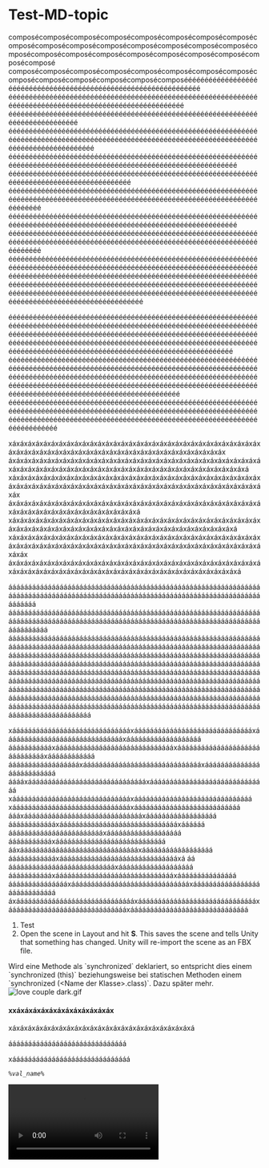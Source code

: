 # Test-MD-topic

composécomposécomposécomposécomposécomposécomposécomposécomposécomposécomposécomposécomposécomposécomposécomposécomposécomposécomposécomposécomposécomposécomposécomposécomposécomposé
composécomposécomposécomposécomposécomposécomposécomposécomposécomposécomposécomposécomposécomposééééééééééééééééééééééééééééééééééééééééééééééééééééééééééééééééé
éééééééééééééééééééééééééééééééééééééééééééééééééééééééééééééééééééééééééééééééééééééééééééééééééééééééé
éééééééééééééééééééééééééééééééééééééééééééééééééééééééééééééééééééééééééééééé
ééééééééééééééééééééééééééééééééééééééééééééééééééééééééééééééééééééééééééééééééééééééééééééééééééééééééééééééééééééééééééééééééééééééééééééééé
ééééééééééééééééééééééééééééééééééééééééééééééééééééééééééééééééééééééééééééééééééééééééééééééééééééééééééééééééééééé
ééééééééééééééééééééééééééééééééééééééééééééééééééééééééééééééééééééééééééééééééééééééééééé
éééééééééééééééééééééééééééééééééééééééééééééééééééééééééééééééééééééééééééééééééééééééééééééééééééééééééééééééééééééééééééééééééé
ééééééééééééééééééééééééééééééééééééééééééééééééééééééééééééééééééééééééééééééééééééééééééééééééééééééééééééééééééééé
éééééééééééééééééééééééééééééééééééééééééééééééééééééééééééééééééééééééééééééééééééééééééééééééééééééééééééééééééééééééééééééééééé
éééééééééééééééééééééééééééééééééééééééééééééééééééééééééééééééééééééééééééééééééééééééééééééééééééééééééééééééééééééééééééééééééééééééééééééééééééééééééééééééééééééééééééééééééééééééééééééééééééééééééééééééééééééééééééééééééééééééééééééééééééééééééééééééééééééééééééééééééééééééééééééééééééééééééééééééééééééééééééééééééééééééééééééééééé

ééééééééééééééééééééééééééééééééééééééééééééééééééééééééééééééééééééééééééééééééééééééééééééééééééééééééééééééééééééééééééééééééééééééééééééééééééééééééééééééééééééééééééééééééééééééééééééééééééééééééééééééééééééééééééééééééééééééééééééééééééééééééééééééééééééééééééééééééééééééééééééééééééééééééééé
éééééééééééééééééééééééééééééééééééééééééééééééééééééééééééééééééééééééééééééééééééééééééééééééééééééééééééééééééééééééééééééééééééééééééééééééééééééééééééééééééééééééééééééééééééééééééééééééééééééééééééééééééééééééééééééééééééééééééééééééééééééééééééééééééééééééééééééééééééééééééééééé
ééééééééééééééééééééééééééééééééééééééééééééééééééééééééééééééééééééééééééééééééééééééééééééééééééééééééééééééééééééééééééééééééééééééééééééééééééééééééééééééééééééééééééééééééééééééééééééééééééé

xáxáxáxáxáxáxáxáxáxáxáxáxáxáxáxáxáxáxáxáxáxáxáxáxáxáxáxáxáxáxáxáxáxáxáxáxáxáxáxáxáxáxáxáxáxáxáxáxáxáxáxáxáxáxáxáxáxáxáxáx
áxáxáxáxáxáxáxáxáxáxáxáxáxáxáxáxáxáxáxáxáxáxáxáxáxáxáxáxáxáxáxáxáxáxáxáxáxáxáxáxáxáxáxáxáxáxáxáxáxáxáxáxáxáxáxáxáxáxáxáxáxáxáxá
xáxáxáxáxáxáxáxáxáxáxáxáxáxáxáxáxáxáxáxáxáxáxáxáxáxáxáxáxáxáxáxáxáxáxáxáxáxáxáxáxáxáxáxáxáxáxáxáxáxáxáxáxáxáxáxáxáxáxáxáxáxáxáxáxáxáx
áxáxáxáxáxáxáxáxáxáxáxáxáxáxáxáxáxáxáxáxáxáxáxáxáxáxáxáxáxáxáxáxáxáxáxáxáxáxáxáxáxáxáxáxáxáxáxáxáxá
xáxáxáxáxáxáxáxáxáxáxáxáxáxáxáxáxáxáxáxáxáxáxáxáxáxáxáxáxáxáxáxáxáxáxáxáxáxáxáxáxáxáxáxáxáxáxáxáxáxáxáxáxáxáxáxáxáxáxáxáxáxá
xáxáxáxáxáxáxáxáxáxáxáxáxáxáxáxáxáxáxáxáxáxáxáxáxáxáxáxáxáxáxáxáxáxáxáxáxáxáxáxáxáxáxáxáxáxáxáxáxáxáxáxáxáxáxáxáxáxáxáxáxáxáxáxáxáxáxáx
áxáxáxáxáxáxáxáxáxáxáxáxáxáxáxáxáxáxáxáxáxáxáxáxáxáxáxáxáxáxáxáxáxáxáxáxáxáxáxáxáxáxáxáxáxáxáxáxáxáxáxáxáxáxáxáxáxáxáxáxáxáxá

ááááááááááááááááááááááááááááááááááááááááááááááááááááááááááááááááááááááááááááááááááááááááááááááááááááááááááááááááááááááááááááááááááááááá
áááááááááááááááááááááááááááááááááááááááááááááááááááááááááááááááááááááááááááááááááááááááááááááááááááááááááááááááááááááááááááááááááááááááááá
ááááááááááááááááááááááááááááááááááááááááááááááááááááááááááááááááááááááááááááááááááááááááááááááááááááááááááááááááááááááááááááááááááááááááááááááááááááááááááááááááááááááááááááááááááááááááááááááááááááááááááááááááááááááááááááááááááááááááááááááááááááááááááááááááááááááááááááááááááááááááááááááááááááááááááááááááááááááááááááááááááááááááááááááááááááááááááááááááááááááááááááááááááááááááááááááááááááááááááááááááááááááááááááááááááááááááááááááááááááááááááááááááááááááááááááááááááááááááááááááááááááááááááááááááááááááááááááááááááááááááááááááááááááááááááááááááááááááááááááááááááááááááááááááááááááááááááááááááááááá

xááááááááááááááááááááááááááááááxááááááááááááááááááááááááááááááxááááááááááááááááááááááááááááááxááááááááááááááááááá
áááááááááááxááááááááááááááááááááááááááááááxááááááááááááááááááááááááááááááxáááááááááááá
ááááááááááááááááááxááááááááááááááááááááááááááááááxáááááááááááááááááááááááááá
ááááxááááááááááááááááááááááááááááááxáááááááááááááááááááááááááááááá
xááááááááááááááááááááááááááááááxáááááááááááááááááááááááááááááá
xááááááááááááááááááááááááááááááxááááááááááááááááááááááááááá
áááxááááááááááááááááááááááááááááááxáááááááááááááááááá
ááááááááááááxááááááááááááááááááááááááááááááxáááááá
ááááááááááááááááááááááááxááááááááááááááááááá
áááááááááááxáááááááááááááááááááááááááááá
ááxááááááááááááááááááááááááááááááxáááááááááááááááááá
ááááááááááááxááááááááááááááááááááááááááááááxá áá
áááááááááááááááááááááááááááxááááááááááááááááááá
áááááááááááxááááááááááááááááááááááááááááááxááááááááááááááá
áááááááááááááááxááááááááááááááááááááááááááááááxááááááááááááááááááááááááááááá
áxááááááááááááááááááááááááááááááxááááááááááááááááááááááááááááááxááááááááááááááááááááááááááááááxáááááááááááááááááááááááááááááá



1. Test
2. Open the scene in Layout and hit <shortcut>**S**</shortcut>. This saves the scene and tells Unity that something has changed. Unity will re-import the scene as an FBX file.

<secondary-label ref="2023.3"/>

<note>
    Wird eine Methode als `synchronized` deklariert, so entspricht dies einem `synchronized (this)` beziehungsweise bei statischen Methoden einem `synchronized (&lt;Name der Klasse&gt;.class)`. Dazu später mehr.
</note>

<img src="love%20couple%20dark.gif" alt="love couple dark.gif" ignore-vars="true"/>

#### xxáxáxáxáxáxáxáxáxáxáxáxáx

xáxáxáxáxáxáxáxáxáxáxáxáxáxáxáxáxáxáxáxáxáxáxáxá

áááááááááááááááááááááááááááááá

xáááááááááááááááááááááááááááááá

<var name="val_name" value="{name}" instance="!dcv"/>

<code>%val_name%</code>

<video src="test.mp4"/>

<video src="goLand.mp4"/>

## Title

{style="narrow"}
Vanilla JS
: See section for more details.
